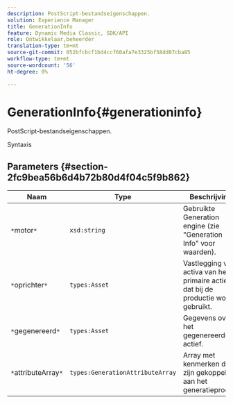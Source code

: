 ```yaml
---
description: PostScript-bestandseigenschappen.
solution: Experience Manager
title: GenerationInfo
feature: Dynamic Media Classic, SDK/API
role: Ontwikkelaar,beheerder
translation-type: tm+mt
source-git-commit: 052bfcbcf1bd4ccf60afa7e3325bf58dd07cba85
workflow-type: tm+mt
source-wordcount: '56'
ht-degree: 0%

---
```



# GenerationInfo{#generationinfo}

PostScript-bestandseigenschappen.

Syntaxis

## Parameters {#section-2fc9bea56b6d4b72b80d4f04c5f9b862}

| Naam | Type | Beschrijving |
|---|---|---|
| `*`motor`*` | `xsd:string` | Gebruikte Generation engine (zie &quot;Generation Info&quot; voor waarden). |
| `*`oprichter`*` | `types:Asset` | Vastlegging van activa van het primaire actief dat bij de productie wordt gebruikt. |
| `*`gegenereerd`*` | `types:Asset` | Gegevens over het gegenereerde actief. |
| `*`attributeArray`*` | `types:GenerationAttributeArray` | Array met kenmerken die zijn gekoppeld aan het generatieproces. |

